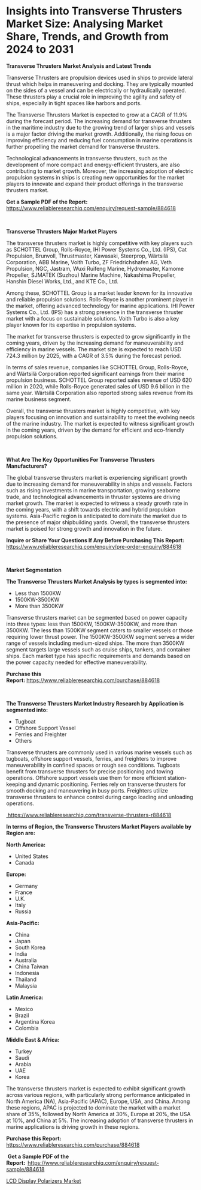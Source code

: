 <p><h1>Insights into Transverse Thrusters Market Size: Analysing Market Share, Trends, and Growth from 2024 to 2031</h1></p><p><strong>Transverse Thrusters Market Analysis and Latest Trends</strong></p>
<p><p>Transverse Thrusters are propulsion devices used in ships to provide lateral thrust which helps in maneuvering and docking. They are typically mounted on the sides of a vessel and can be electrically or hydraulically operated. These thrusters play a crucial role in improving the agility and safety of ships, especially in tight spaces like harbors and ports.</p><p>The Transverse Thrusters Market is expected to grow at a CAGR of 11.9% during the forecast period. The increasing demand for transverse thrusters in the maritime industry due to the growing trend of larger ships and vessels is a major factor driving the market growth. Additionally, the rising focus on improving efficiency and reducing fuel consumption in marine operations is further propelling the market demand for transverse thrusters.</p><p>Technological advancements in transverse thrusters, such as the development of more compact and energy-efficient thrusters, are also contributing to market growth. Moreover, the increasing adoption of electric propulsion systems in ships is creating new opportunities for the market players to innovate and expand their product offerings in the transverse thrusters market.</p></p>
<p><strong>Get a Sample PDF of the Report:&nbsp;</strong> <a href="https://www.reliableresearchiq.com/enquiry/request-sample/884618">https://www.reliableresearchiq.com/enquiry/request-sample/884618</a></p>
<p>&nbsp;</p>
<p><strong>Transverse Thrusters Major Market Players</strong></p>
<p><p>The transverse thrusters market is highly competitive with key players such as SCHOTTEL Group, Rolls-Royce, IHI Power Systems Co., Ltd. (IPS), Cat Propulsion, Brunvoll, Thrustmaster, Kawasaki, Steerprop, Wärtsilä Corporation, ABB Marine, Voith Turbo, ZF Friedrichshafen AG, Veth Propulsion, NGC, Jastram, Wuxi Ruifeng Marine, Hydromaster, Kamome Propeller, SJMATEK (Suzhou) Marine Machine, Nakashima Propeller, Hanshin Diesel Works, Ltd., and KTE Co., Ltd. </p><p>Among these, SCHOTTEL Group is a market leader known for its innovative and reliable propulsion solutions. Rolls-Royce is another prominent player in the market, offering advanced technology for marine applications. IHI Power Systems Co., Ltd. (IPS) has a strong presence in the transverse thruster market with a focus on sustainable solutions. Voith Turbo is also a key player known for its expertise in propulsion systems.</p><p>The market for transverse thrusters is expected to grow significantly in the coming years, driven by the increasing demand for maneuverability and efficiency in marine vessels. The market size is expected to reach USD 724.3 million by 2025, with a CAGR of 3.5% during the forecast period.</p><p>In terms of sales revenue, companies like SCHOTTEL Group, Rolls-Royce, and Wärtsilä Corporation reported significant earnings from their marine propulsion business. SCHOTTEL Group reported sales revenue of USD 620 million in 2020, while Rolls-Royce generated sales of USD 9.6 billion in the same year. Wärtsilä Corporation also reported strong sales revenue from its marine business segment.</p><p>Overall, the transverse thrusters market is highly competitive, with key players focusing on innovation and sustainability to meet the evolving needs of the marine industry. The market is expected to witness significant growth in the coming years, driven by the demand for efficient and eco-friendly propulsion solutions.</p></p>
<p>&nbsp;</p>
<p><strong>What Are The Key Opportunities For Transverse Thrusters Manufacturers?</strong></p>
<p><p>The global transverse thrusters market is experiencing significant growth due to increasing demand for maneuverability in ships and vessels. Factors such as rising investments in marine transportation, growing seaborne trade, and technological advancements in thruster systems are driving market growth. The market is expected to witness a steady growth rate in the coming years, with a shift towards electric and hybrid propulsion systems. Asia-Pacific region is anticipated to dominate the market due to the presence of major shipbuilding yards. Overall, the transverse thrusters market is poised for strong growth and innovation in the future.</p></p>
<p><strong>Inquire or Share Your Questions If Any Before Purchasing This Report:</strong> <a href="https://www.reliableresearchiq.com/enquiry/pre-order-enquiry/884618">https://www.reliableresearchiq.com/enquiry/pre-order-enquiry/884618</a></p>
<p>&nbsp;</p>
<p><strong>Market Segmentation</strong></p>
<p><strong>The Transverse Thrusters Market Analysis by types is segmented into:</strong></p>
<p><ul><li>Less than 1500KW</li><li>1500KW-3500KW</li><li>More than 3500KW</li></ul></p>
<p><p>Transverse thrusters market can be segmented based on power capacity into three types: less than 1500KW, 1500KW-3500KW, and more than 3500KW. The less than 1500KW segment caters to smaller vessels or those requiring lower thrust power. The 1500KW-3500KW segment serves a wider range of vessels including medium-sized ships. The more than 3500KW segment targets large vessels such as cruise ships, tankers, and container ships. Each market type has specific requirements and demands based on the power capacity needed for effective maneuverability.</p></p>
<p><strong>Purchase this Report:&nbsp;</strong><a href="https://www.reliableresearchiq.com/purchase/884618">https://www.reliableresearchiq.com/purchase/884618</a></p>
<p>&nbsp;</p>
<p><strong>The Transverse Thrusters Market Industry Research by Application is segmented into:</strong></p>
<p><ul><li>Tugboat</li><li>Offshore Support Vessel</li><li>Ferries and Freighter</li><li>Others</li></ul></p>
<p><p>Transverse thrusters are commonly used in various marine vessels such as tugboats, offshore support vessels, ferries, and freighters to improve maneuverability in confined spaces or rough sea conditions. Tugboats benefit from transverse thrusters for precise positioning and towing operations. Offshore support vessels use them for more efficient station-keeping and dynamic positioning. Ferries rely on transverse thrusters for smooth docking and maneuvering in busy ports. Freighters utilize transverse thrusters to enhance control during cargo loading and unloading operations.</p></p>
<p><a href="https://www.reliableresearchiq.com/transverse-thrusters-r884618">&nbsp;https://www.reliableresearchiq.com/transverse-thrusters-r884618</a></p>
<p><strong>In terms of Region, the Transverse Thrusters Market Players available by Region are:</strong></p>
<p>
    <p> <strong> North America: </strong>
        <ul>
            <li>United States</li>
            <li>Canada</li>
        </ul>
        </p> 
    <p> <strong> Europe: </strong>
        <ul>
            <li>Germany</li>
            <li>France</li>
            <li>U.K.</li>
            <li>Italy</li>
            <li>Russia</li>
        </ul>
        </p> 
    <p> <strong> Asia-Pacific: </strong>
        <ul>
            <li>China</li>
            <li>Japan</li>
            <li>South Korea</li>
            <li>India</li>
            <li>Australia</li>
            <li>China Taiwan</li>
            <li>Indonesia</li>
            <li>Thailand</li>
            <li>Malaysia</li>
        </ul>
        </p> 
    <p> <strong> Latin America: </strong>
        <ul>
            <li>Mexico</li>
            <li>Brazil</li>
            <li>Argentina Korea</li>
            <li>Colombia</li>
        </ul>
        </p> 
    <p> <strong> Middle East & Africa: </strong>
        <ul>
            <li>Turkey</li>
            <li>Saudi</li>
            <li>Arabia</li>
            <li>UAE</li>
            <li>Korea</li>
        </ul>
    </p>
    </p>
<p><p>The transverse thrusters market is expected to exhibit significant growth across various regions, with particularly strong performance anticipated in North America (NA), Asia-Pacific (APAC), Europe, USA, and China. Among these regions, APAC is projected to dominate the market with a market share of 35%, followed by North America at 30%, Europe at 20%, the USA at 10%, and China at 5%. The increasing adoption of transverse thrusters in marine applications is driving growth in these regions.</p></p>
<p><strong>Purchase this Report: </strong><a href="https://www.reliableresearchiq.com/purchase/884618">https://www.reliableresearchiq.com/purchase/884618</a></p>
<p>&nbsp;<strong>Get a Sample PDF of the Report:&nbsp;&nbsp;</strong><a href="https://www.reliableresearchiq.com/enquiry/request-sample/884618">https://www.reliableresearchiq.com/enquiry/request-sample/884618</a></p>
<p><strong></strong></p>
<p><p><a href="https://issuu.com/reportprime-2/docs/lcd-display-polarizers-market-size-2030.pptx">LCD Display Polarizers Market</a></p></p>